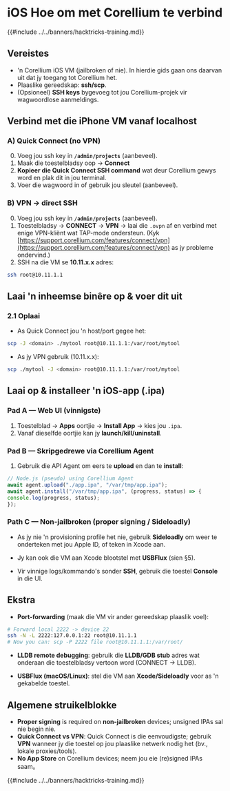 # iOS Hoe om met Corellium te verbind

{{#include ../../banners/hacktricks-training.md}}

## **Vereistes**
- 'n Corellium iOS VM (jailbroken of nie). In hierdie gids gaan ons daarvan uit dat jy toegang tot Corellium het.
- Plaaslike gereedskap: **ssh/scp**.
- (Opsioneel) **SSH keys** bygevoeg tot jou Corellium-projek vir wagwoordlose aanmeldings.


## **Verbind met die iPhone VM vanaf localhost**

### A) **Quick Connect (no VPN)**
0) Voeg jou ssh key in **`/admin/projects`** (aanbeveel).
1) Maak die toestelbladsy oop → **Connect**
2) **Kopieer die Quick Connect SSH command** wat deur Corellium gewys word en plak dit in jou terminal.
3) Voer die wagwoord in of gebruik jou sleutel (aanbeveel).

### B) **VPN → direct SSH**
0) Voeg jou ssh key in **`/admin/projects`** (aanbeveel).
1) Toestelbladsy → **CONNECT** → **VPN** → laai die `.ovpn` af en verbind met enige VPN-kliënt wat TAP-mode ondersteun. (Kyk [https://support.corellium.com/features/connect/vpn](https://support.corellium.com/features/connect/vpn) as jy probleme ondervind.)
2) SSH na die VM se **10.11.x.x** adres:
```bash
ssh root@10.11.1.1
```
## **Laai 'n inheemse binêre op & voer dit uit**

### 2.1 **Oplaai**
- As Quick Connect jou 'n host/port gegee het:
```bash
scp -J <domain> ./mytool root@10.11.1.1:/var/root/mytool
```
- As jy VPN gebruik (10.11.x.x):
```bash
scp ./mytool -J <domain> root@10.11.1.1:/var/root/mytool
```
## **Laai op & installeer 'n iOS-app (.ipa)**

### Pad A — **Web UI (vinnigste)**
1) Toestelblad → **Apps** oortjie → **Install App** → kies jou `.ipa`.
2) Vanaf dieselfde oortjie kan jy **launch/kill/uninstall**.

### Pad B — **Skripgedrewe via Corellium Agent**
1) Gebruik die API Agent om eers te **upload** en dan te **install**:
```js
// Node.js (pseudo) using Corellium Agent
await agent.upload("./app.ipa", "/var/tmp/app.ipa");
await agent.install("/var/tmp/app.ipa", (progress, status) => {
console.log(progress, status);
});
```
### Path C — **Non-jailbroken (proper signing / Sideloadly)**
- As jy nie 'n provisioning profile het nie, gebruik **Sideloadly** om weer te onderteken met jou Apple ID, of teken in Xcode aan.
- Jy kan ook die VM aan Xcode blootstel met **USBFlux** (sien §5).


- Vir vinnige logs/kommando's sonder **SSH**, gebruik die toestel **Console** in die UI.

## **Ekstra**

- **Port-forwarding** (maak die VM vir ander gereedskap plaaslik voel):
```bash
# Forward local 2222 -> device 22
ssh -N -L 2222:127.0.0.1:22 root@10.11.1.1
# Now you can: scp -P 2222 file root@10.11.1.1:/var/root/
```
- **LLDB remote debugging**: gebruik die **LLDB/GDB stub** adres wat onderaan die toestelbladsy vertoon word (CONNECT → LLDB).

- **USBFlux (macOS/Linux)**: stel die VM aan **Xcode/Sideloadly** voor as 'n gekabelde toestel.


## **Algemene struikelblokke**
- **Proper signing** is required on **non-jailbroken** devices; unsigned IPAs sal nie begin nie.
- **Quick Connect vs VPN**: Quick Connect is die eenvoudigste; gebruik **VPN** wanneer jy die toestel op jou plaaslike netwerk nodig het (bv., lokale proxies/tools).
- **No App Store** on Corellium devices; neem jou eie (re)signed IPAs saam。



{{#include ../../banners/hacktricks-training.md}}
